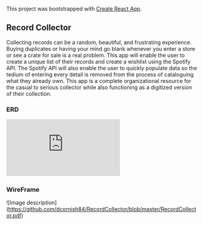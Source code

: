 This project was bootstrapped with [Create React App](https://github.com/facebook/create-react-app).

## Record Collector

Collecting records can be a random, beautiful, and frustrating experience.  Buying duplicates or having your mind go blank whenever you enter a store or see a crate for sale is a real problem. This app will enable the user to create a unique list of their records and create a wishlist using the Spotify API.  The Spotify API will also enable the user to quickly populate data so the tedium of entering every detail is removed from the process of cataloguing what they already own.  This app is a complete organizational resource for the casual to serious collector while also functioning as a digitized version of their collection.

### ERD
![Image description](https://github.com/dcornish84/RecordCollector/blob/master/RecordCollector%20(1).pdf)

### WireFrame 
![Image description] (https://github.com/dcornish84/RecordCollector/blob/master/RecordCollector.pdf)


